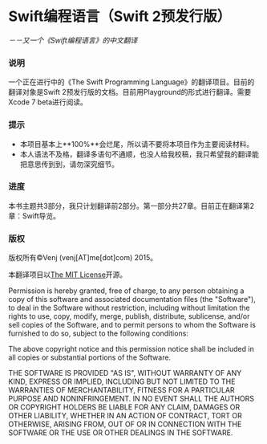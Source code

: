 # Swift编程语言（Swift 2预发行版）
*－－又一个《Swift编程语言》的中文翻译*

### 说明

一个正在进行中的《The Swift Programming Language》的翻译项目。目前的翻译对象是Swift 2预发行版的文档。目前用Playground的形式进行翻译。需要Xcode 7 beta进行阅读。

### 提示

- 本项目基本上**100%**会烂尾，所以请不要将本项目作为主要阅读材料。
- 本人语法不及格，翻译多语句不通顺，也没人给我校稿，我只希望我的翻译能把意思传到到，请勿深究细节。

### 进度

本书主题共3部分，我只计划翻译前2部分。第一部分共27章。目前正在翻译第2章：Swift导览。

### 版权

版权所有©️Venj (venj[AT]me[dot]com) 2015。 

本翻译项目以[The MIT License](http://opensource.org/licenses/MIT)开源。

Permission is hereby granted, free of charge, to any person obtaining a copy of this software and associated documentation files (the "Software"), to deal in the Software without restriction, including without limitation the rights to use, copy, modify, merge, publish, distribute, sublicense, and/or sell copies of the Software, and to permit persons to whom the Software is furnished to do so, subject to the following conditions:

The above copyright notice and this permission notice shall be included in all copies or substantial portions of the Software.

THE SOFTWARE IS PROVIDED "AS IS", WITHOUT WARRANTY OF ANY KIND, EXPRESS OR IMPLIED, INCLUDING BUT NOT LIMITED TO THE WARRANTIES OF MERCHANTABILITY, FITNESS FOR A PARTICULAR PURPOSE AND NONINFRINGEMENT. IN NO EVENT SHALL THE AUTHORS OR COPYRIGHT HOLDERS BE LIABLE FOR ANY CLAIM, DAMAGES OR OTHER LIABILITY, WHETHER IN AN ACTION OF CONTRACT, TORT OR OTHERWISE, ARISING FROM, OUT OF OR IN CONNECTION WITH THE SOFTWARE OR THE USE OR OTHER DEALINGS IN THE SOFTWARE.

